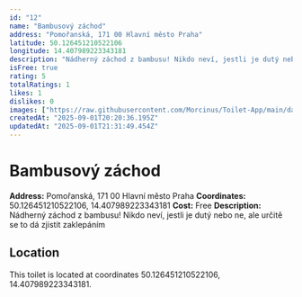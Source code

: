 ```yaml
---
id: "12"
name: "Bambusový záchod"
address: "Pomořanská, 171 00 Hlavní město Praha"
latitude: 50.126451210522106
longitude: 14.407989223343181
description: "Nádherný záchod z bambusu! Nikdo neví, jestli je dutý nebo ne, ale určitě se to dá zjistit zaklepáním"
isFree: true
rating: 5
totalRatings: 1
likes: 1
dislikes: 0
images: ["https://raw.githubusercontent.com/Morcinus/Toilet-App/main/data/images/toilet-12-edit-1756761827509.jpg","https://raw.githubusercontent.com/Morcinus/Toilet-App/main/data/images/toilet-12-edit-1756762229541.jpg"]
createdAt: "2025-09-01T20:20:36.195Z"
updatedAt: "2025-09-01T21:31:49.454Z"
---
```


# Bambusový záchod

**Address:** Pomořanská, 171 00 Hlavní město Praha
**Coordinates:** 50.126451210522106, 14.407989223343181
**Cost:** Free
**Description:** Nádherný záchod z bambusu! Nikdo neví, jestli je dutý nebo ne, ale určitě se to dá zjistit zaklepáním

## Location
This toilet is located at coordinates 50.126451210522106, 14.407989223343181.
